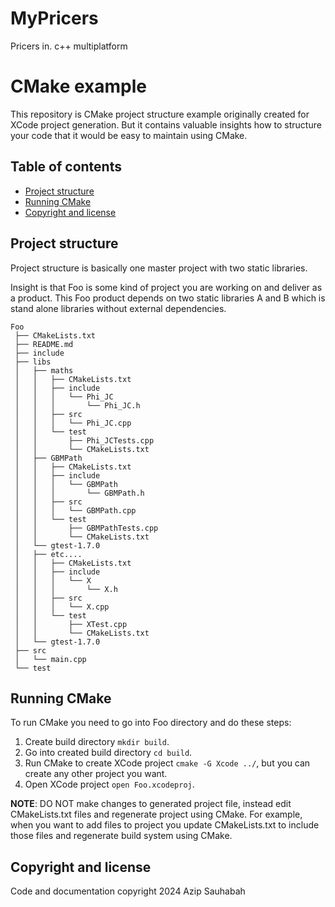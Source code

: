 # MyPricers
Pricers in. c++ multiplatform


# CMake example

This repository is CMake project structure example originally created for XCode project generation.
But it contains valuable insights how to structure your code that it would be easy to maintain using CMake.

## Table of contents
- [Project structure](#project-structure)
- [Running CMake](#running-cmake)
- [Copyright and license](#copyright-and-license)

## Project structure

Project structure is basically one master project with two static libraries.

Insight is that Foo is some kind of project you are working on and deliver as a product.
This Foo product depends on two static libraries A and B which is stand alone libraries without external dependencies.

```
Foo
 ├── CMakeLists.txt
 ├── README.md
 ├── include
 ├── libs
 │   ├── maths
 │   │   ├── CMakeLists.txt
 │   │   ├── include
 │   │   │   └── Phi_JC
 │   │   │       └── Phi_JC.h
 │   │   ├── src
 │   │   │   └── Phi_JC.cpp
 │   │   └── test
 │   │       ├── Phi_JCTests.cpp
 │   │       └── CMakeLists.txt
 │   ├── GBMPath
 │   │   ├── CMakeLists.txt
 │   │   ├── include
 │   │   │   └── GBMPath
 │   │   │       └── GBMPath.h
 │   │   ├── src
 │   │   │   └── GBMPath.cpp
 │   │   └── test
 │   │       ├── GBMPathTests.cpp
 │   │       └── CMakeLists.txt
 │   └── gtest-1.7.0
 │   ├── etc....
 │   │   ├── CMakeLists.txt
 │   │   ├── include
 │   │   │   └── X
 │   │   │       └── X.h
 │   │   ├── src
 │   │   │   └── X.cpp
 │   │   └── test
 │   │       ├── XTest.cpp
 │   │       └── CMakeLists.txt
 │   └── gtest-1.7.0
 ├── src
 │   └── main.cpp
 └── test
```

## Running CMake

To run CMake you need to go into Foo directory and do these steps:

1. Create build directory `mkdir build`.
2. Go into created build directory `cd build`.
3. Run CMake to create XCode project `cmake -G Xcode ../`, but you can create any other project you want.
4. Open XCode project `open Foo.xcodeproj`.

**NOTE**: 
DO NOT make changes to generated project file, instead edit CMakeLists.txt files and regenerate project using CMake.
For example, when you want to add files to project you update CMakeLists.txt to include those files and regenerate build system using CMake.

## Copyright and license

Code and documentation copyright 2024 Azip Sauhabah

